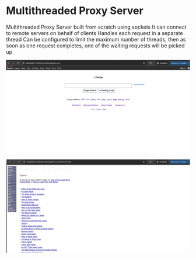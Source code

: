 # Multithreaded Proxy Server

Multithreaded Proxy Server built from scratch using sockets
It can connect to remote servers on behalf of clients
Handles each request in a separate thread
Can be configured to limit the maximum number of threads, 
then as soon as one request completes, one of the waiting requests will be picked up

![](img_1.png)

![](img_2.png)
